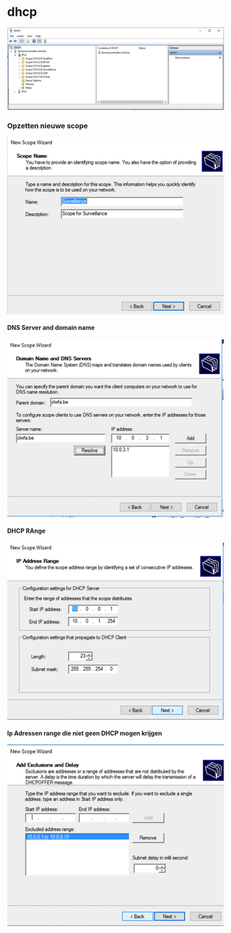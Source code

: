 # dhcp

![](../../.gitbook/assets/screenshot-2018-12-03-at-11.06.05.png)

### Opzetten nieuwe scope

![](../../.gitbook/assets/screenshot-2018-11-27-at-10.48.56.png)

#### DNS Server and domain name

![Opzetten Scope](../../.gitbook/assets/screenshot-2018-11-27-at-10.49.25.png)

#### DHCP RAnge

![](../../.gitbook/assets/screenshot-2018-11-27-at-10.45.03.png)

#### Ip Adressen range die niet geen DHCP mogen krijgen

![](../../.gitbook/assets/screenshot-2018-11-27-at-10.45.23.png)



